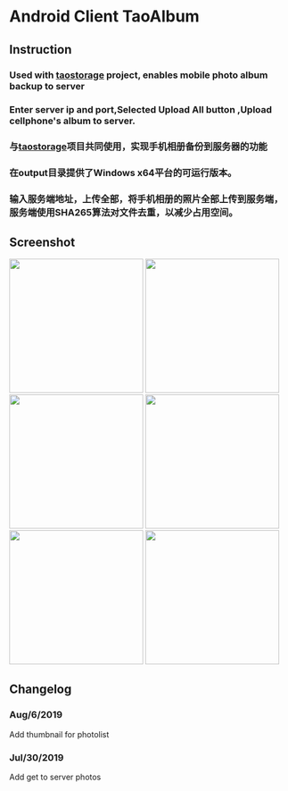 # Android Client  TaoAlbum
## Instruction

### Used with [taostorage](https://github.com/markusleevip/taostorage) project, enables mobile photo album backup to server

### Enter server ip and port,Selected Upload All button ,Upload cellphone's album to server.
### 与[taostorage](https://github.com/markusleevip/taostorage)项目共同使用，实现手机相册备份到服务器的功能
### 在output目录提供了Windows x64平台的可运行版本。
### 输入服务端地址，上传全部，将手机相册的照片全部上传到服务端，服务端使用SHA265算法对文件去重，以减少占用空间。
## Screenshot
<image src="./output/images/1.JPG" width="240px"/> <image src="./output/images/2.JPG" width="240px"/> 
<image src="./output/images/3.JPG" width="240px"/> 
<image src="./output/images/4.JPG" width="240px"/> <image src="./output/images/5.JPG" width="240px"/> <image src="./output/images/6.JPG" width="240px"/> 

## Changelog
### Aug/6/2019
Add thumbnail for photolist
### Jul/30/2019
Add get to server photos
